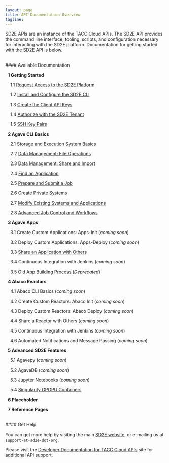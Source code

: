 ```yaml
---
layout: page
title: API Documentation Overview
tagline:
---
```


SD2E APIs are an instance of the TACC Cloud APIs. The SD2E API provides the command
line interface, tooling, scripts, and configuration necessary for interacting with
the SD2E platform. Documentation for getting started with the SD2E API is below.

<br>
#### Available Documentation

&nbsp;&nbsp;**1 Getting Started**

&nbsp;&nbsp;&nbsp;&nbsp;1.1 [Request Access to the SD2E Platform](docs/01.01.request_access.md)

&nbsp;&nbsp;&nbsp;&nbsp;1.2 [Install and Configure the SD2E CLI](docs/01.02.install_cli.md)

&nbsp;&nbsp;&nbsp;&nbsp;1.3 [Create the Client API Keys](docs/01.03.create_client.md)

&nbsp;&nbsp;&nbsp;&nbsp;1.4 [Authorize with the SD2E Tenant](docs/01.04.authorization.md)

&nbsp;&nbsp;&nbsp;&nbsp;1.5 [SSH Key Pairs](docs/01.05.ssh_keys.md)


&nbsp;&nbsp;**2 Agave CLI Basics**

&nbsp;&nbsp;&nbsp;&nbsp;2.1 [Storage and Execution System Basics](docs/systems_basics.md)

&nbsp;&nbsp;&nbsp;&nbsp;2.2 [Data Management: File Operations](docs/data_management.md)

&nbsp;&nbsp;&nbsp;&nbsp;2.3 [Data Management: Share and Import](docs/share_import.md)

&nbsp;&nbsp;&nbsp;&nbsp;2.4 [Find an Application](docs/find_application.md)

&nbsp;&nbsp;&nbsp;&nbsp;2.5 [Prepare and Submit a Job](docs/submit_job.md)

&nbsp;&nbsp;&nbsp;&nbsp;2.6 [Create Private Systems](docs/create_systems.md)

&nbsp;&nbsp;&nbsp;&nbsp;2.7 [Modify Existing Systems and Applications](docs/modify.md)

&nbsp;&nbsp;&nbsp;&nbsp;2.8 [Advanced Job Control and Workflows](docs/advanced_job.md)


&nbsp;&nbsp;**3 Agave Apps**

&nbsp;&nbsp;&nbsp;&nbsp;3.1 Create Custom Applications: Apps-Init (*coming soon*)

&nbsp;&nbsp;&nbsp;&nbsp;3.2 Deploy Custom Applications: Apps-Deploy (*coming soon*)

&nbsp;&nbsp;&nbsp;&nbsp;3.3 [Share an Application with Others](docs/share_app.md)

&nbsp;&nbsp;&nbsp;&nbsp;3.4 Continuous Integration with Jenkins (*coming soon*)

&nbsp;&nbsp;&nbsp;&nbsp;3.5 [Old App Building Process](docs/create_app.md) (*Deprecated*)


&nbsp;&nbsp;**4 Abaco Reactors**

&nbsp;&nbsp;&nbsp;&nbsp;4.1 Abaco CLI Basics (*coming soon*)

&nbsp;&nbsp;&nbsp;&nbsp;4.2 Create Custom Reactors: Abaco Init (*coming soon*)

&nbsp;&nbsp;&nbsp;&nbsp;4.3 Deploy Custom Reactors: Abaco Deploy (*coming soon*)

&nbsp;&nbsp;&nbsp;&nbsp;4.4 Share a Reactor with Others (*coming soon*)

&nbsp;&nbsp;&nbsp;&nbsp;4.5 Continuous Integration with Jenkins (*coming soon*)

&nbsp;&nbsp;&nbsp;&nbsp;4.6 Automated Notifications and Message Passing (*coming soon*)


&nbsp;&nbsp;**5 Advanced SD2E Features**

&nbsp;&nbsp;&nbsp;&nbsp;5.1 Agavepy (*coming soon*)

&nbsp;&nbsp;&nbsp;&nbsp;5.2 AgaveDB (*coming soon*)

&nbsp;&nbsp;&nbsp;&nbsp;5.3 Jupyter Notebooks (*coming soon*)

&nbsp;&nbsp;&nbsp;&nbsp;5.4 [Singularity GPGPU Containers](docs/singularity_gpu_01.md)


&nbsp;&nbsp;**6 Placeholder**

&nbsp;&nbsp;**7 Reference Pages**



<br>
#### Get Help

You can get more help by visiting the main [SD2E website](http://sd2e.org), or
e-mailing us at `support-at-sd2e-dot-org`.

Please visit the [Developer Documentation for TACC Cloud APIs](https://tacc.github.io/developer.tacc.cloud/)
site for additional API support.

